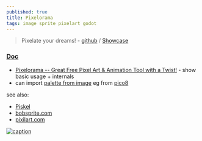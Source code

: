 ```yaml
---
published: true
title: Pixelorama
tags: image sprite pixelart godot
---
```

> Pixelate your dreams! - [github](https://github.com/Orama-Interactive/Pixelorama#pixelorama---pixelate-your-dreams) / [Showcase](https://godotengine.org/showcase/pixelorama/)

### [Doc](https://www.oramainteractive.com/Pixelorama-Docs/)
- [Pixelorama -- Great Free Pixel Art & Animation Tool with a Twist!](https://www.youtube.com/watch?v=u-TJ1WcCA6k) - show basic usage + internals
- can import [palette from image](https://www.oramainteractive.com/Pixelorama-Docs/user_manual/palettes#palettes-import) eg from [pico8](https://lospec.com/palette-list/pico-8)

see also:
- [Piskel](https://www.piskelapp.com/)
- [bobsprite.com](https://bobsprite.com/editor)
- [pixilart.com](https://www.pixilart.com/draw?ref=home-page)

[![caption](https://godotengine.org/assets/showcase/pixelorama.png) ](https://godotengine.org/showcase/pixelorama/)
